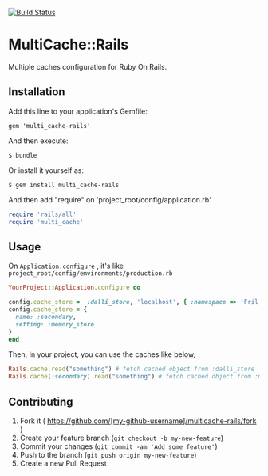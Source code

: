 [![Build Status](https://travis-ci.org/unlearned/multi-cache-rails.svg)](https://travis-ci.org/unlearned/multi-cache-rails)

# MultiCache::Rails

Multiple caches configuration for Ruby On Rails.


## Installation

Add this line to your application's Gemfile:

    gem 'multi_cache-rails'

And then execute:

    $ bundle

Or install it yourself as:

    $ gem install multi_cache-rails


And then add "require" on 'project_root/config/application.rb'

```ruby
require 'rails/all'
require 'multi_cache'

```

## Usage

On `Application.configure` , it's like `project_root/config/emvironments/production.rb`

```ruby
YourProject::Application.configure do

config.cache_store =  :dalli_store, 'localhost', { :namespace => 'Fril', :compress => true }
config.cache_store = {
  name: :secondary,
  setting: :memory_store
}
end
```

Then, In your project, you can use the caches like below,
```ruby
Rails.cache.read("something") # fetch cached object from :dalli_store
Rails.cache(:secondary).read("something") # fetch cached object from :memory_store
```

## Contributing

1. Fork it ( https://github.com/[my-github-username]/multicache-rails/fork )
2. Create your feature branch (`git checkout -b my-new-feature`)
3. Commit your changes (`git commit -am 'Add some feature'`)
4. Push to the branch (`git push origin my-new-feature`)
5. Create a new Pull Request
